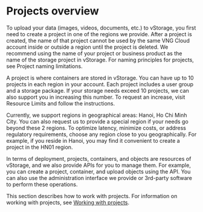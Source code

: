# Projects overview

To upload your data (images, videos, documents, etc.) to vStorage, you first need to create a project in one of the regions we provide. After a project is created, the name of that project cannot be used by the same VNG Cloud account inside or outside a region until the project is deleted. We recommend using the name of your project or business product as the name of the storage project in vStorage. For naming principles for projects, see Project naming limitations.

A project is where containers are stored in vStorage. You can have up to 10 projects in each region in your account. Each project includes a user group and a storage package. If your storage needs exceed 10 projects, we can also support you in increasing this number. To request an increase, visit Resource Limits and follow the instructions.

Currently, we support regions in geographical areas: Hanoi, Ho Chi Minh City. You can also request us to provide a special region if your needs go beyond these 2 regions. To optimize latency, minimize costs, or address regulatory requirements, choose any region close to you geographically. For example, if you reside in Hanoi, you may find it convenient to create a project in the HN01 region.

In terms of deployment, projects, containers, and objects are resources of vStorage, and we also provide APIs for you to manage them. For example, you can create a project, container, and upload objects using the API. You can also use the administration interface we provide or 3rd-party software to perform these operations.

This section describes how to work with projects. For information on working with projects, see [Working with projects](https://docs.vngcloud.vn/display/VSEN/Working+with+projects).
